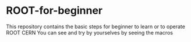 # ROOT-for-beginner
This repository contains the basic steps for beginner to learn or to operate ROOT CERN
You can see and try by yourselves by seeing the macros
